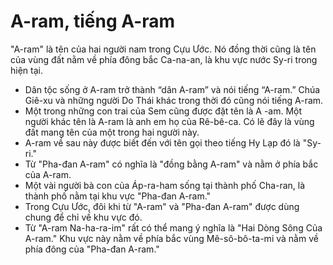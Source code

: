 # A-ram, tiếng A-ram

"A-ram" là tên của hai người nam trong Cựu Ước. Nó đồng thời cũng là tên của vùng đất nằm về phía đông bắc Ca-na-an, là khu vực nước Sy-ri trong hiện tại.
- Dân tộc sống ở A-ram trở thành “dân A-ram” và nói tiếng “A-ram.” Chúa Giê-xu và những người Do Thái khác trong thời đó cũng nói tiếng A-ram.
- Một trong những con trai của Sem cũng được đặt tên là A -am.  Một người khác tên là A-ram là anh em họ của Rê-bê-ca. Có lẽ đây là vùng đất mang tên của một trong hai người này.
- A-ram về sau này được biết đến với tên gọi theo tiếng Hy Lạp đó là "Sy-ri."
- Từ "Pha-đan A-ram" có nghĩa là "đồng bằng A-ram" và nằm ở phía bắc của A-ram.
- Một vài người bà con của Áp-ra-ham sống tại thành phố Cha-ran, là thành phố nằm tại khu vực "Pha-đan A-ram."
- Trong Cựu Ước, đôi khi từ "A-ram" và "Pha-đan A-ram" được dùng chung để chỉ về khu vực đó.
- Từ "A-ram Na-ha-ra-im" rất có thể mang ý nghĩa là "Hai Dòng Sông Của A-ram." Khu vực này nằm về phía bắc vùng Mê-sô-bô-ta-mi và nằm về phía đông của "Pha-đan A-ram."


